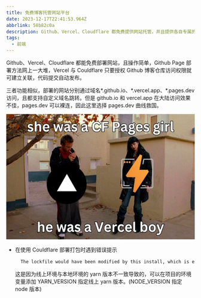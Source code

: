 ```yaml
---
title: 免费博客托管网站平台
date: 2023-12-17T22:41:53.964Z
abbrlink: 58b82c0a
description: Github、Vercel、Cloudflare 都免费提供网站托管，并且提供各自专属的域名 -- github.io、vercel.app、pages.dev。
tags:
  - 前端
---
```


Github、Vercel、Cloudflare 都能免费部署网站，且操作简单，Github Page 部署方法网上一大堆，Vercel 与 Couldflare 只要授权 Github 博客仓库访问权限就可建立关联，代码提交自动发布。

三者功能相似，部署的网站分别通过域名\*.github.io、\*.vercel.app、\*.pages.dev 访问，且都支持自定义域名跳转。但是 github.io 和 vercel.app 在大陆访问效果不佳，pages.dev 可以裸连，因此这里选择 pages.dev 曲线救国。

![memo](/src/assets/images/58b82c0a.jpg)

- 在使用 Couldflare 部署打包时遇到错误提示

  ```bash {1}
    The lockfile would have been modified by this install, which is explicitly forbidden.
  ```

  这是因为线上环境与本地环境的 yarn 版本不一致导致的，可以在项目的环境变量添加 YARN_VERSION 指定线上 yarn 版本。(NODE_VERSION 指定 node 版本)
